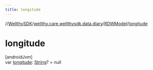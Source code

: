 ```yaml
---
title: longitude
---
```

//[WellthySDK](../../../index.html)/[wellthy.care.wellthysdk.data.diary](../index.html)/[RDWModel](index.html)/[longitude](longitude.html)



# longitude



[androidJvm]\
var [longitude](longitude.html): [String](https://kotlinlang.org/api/latest/jvm/stdlib/kotlin/-string/index.html)? = null





